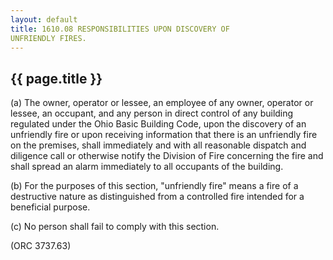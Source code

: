 ```yaml
---
layout: default 
title: 1610.08 RESPONSIBILITIES UPON DISCOVERY OF
UNFRIENDLY FIRES.
---
```


{{ page.title }}
----------------

​(a) The owner, operator or lessee, an employee of any owner, operator
or lessee, an occupant, and any person in direct control of any building
regulated under the Ohio Basic Building Code, upon the discovery of an
unfriendly fire or upon receiving information that there is an
unfriendly fire on the premises, shall immediately and with all
reasonable dispatch and diligence call or otherwise notify the Division
of Fire concerning the fire and shall spread an alarm immediately to all
occupants of the building.

​(b) For the purposes of this section, "unfriendly fire" means a fire of
a destructive nature as distinguished from a controlled fire intended
for a beneficial purpose.

​(c) No person shall fail to comply with this section.

(ORC 3737.63)
